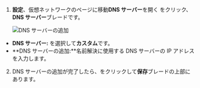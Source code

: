 1. **設定**、仮想ネットワークのページに移動**DNS サーバー**を開く をクリック、 **DNS サーバー**ブレードです。

    ![DNS サーバーの追加](./media/vpn-gateway-add-dns-rm-portal/add_dns_server.png "DNS サーバーの追加")

  - **DNS サーバー:**  を選択して**カスタム**です。
  - **DNS サーバーの追加:**名前解決に使用する DNS サーバーの IP アドレスを入力します。

2. DNS サーバーの追加が完了したら、をクリックして**保存**ブレードの上部にあります。